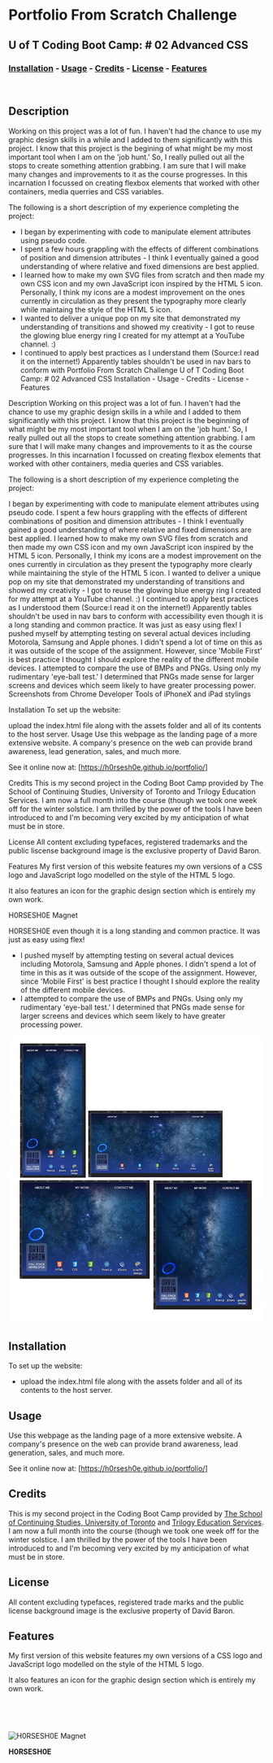 
# <Your-Project-Title>Portfolio From Scratch Challenge
## U of T Coding Boot Camp: # 02 Advanced CSS 
### [Installation](#installation)  - [Usage](#usage)  - [Credits](#credits)  - [License](#license) - [Features](#Features)
&nbsp;
## Description
Working on this project was a lot of fun.  I haven't had the chance to use my graphic design skills in a while and I added to them significantly with this project.  I know that this project is the begining of what might be my most important tool when I am on the 'job hunt.'  So, I really pulled out all the stops to create something attention grabbing.  I am sure that I will make many changes and improvements to it as the course progresses.  In this incarnation I focussed on creating flexbox elements that worked with other containers, media querries and CSS variables.

The following is a short description of my experience completing the project:

- I began by experimenting with code to manipulate element attributes using pseudo code.
- I spent a few hours grappling with the effects of different combinations of position and dimension attributes - I think I eventually gained a good understanding of where relative and fixed dimensions are best applied.
- I learned how to make my own SVG files from scratch and then made my own CSS icon and my own JavaScript icon inspired by the HTML 5 icon.  Personally, I think my icons are a modest improvement on the ones currently in circulation as they present the typography more clearly while maintaing the style of the HTML 5 icon.
- I wanted to deliver a unique pop on my site that demonstrated my understanding of transitions and showed my creativity - I got to reuse the glowing blue energy ring I created for my attempt at a YouTube channel. :)
- I continued to apply best practices as I understand them (Source:I read it on the internet!) Apparently tables shouldn't be used in nav bars to conform with Portfolio From Scratch Challenge
U of T Coding Boot Camp: # 02 Advanced CSS
Installation - Usage - Credits - License - Features
 

Description
Working on this project was a lot of fun. I haven't had the chance to use my graphic design skills in a while and I added to them significantly with this project. I know that this project is the beginning of what might be my most important tool when I am on the 'job hunt.' So, I really pulled out all the stops to create something attention grabbing. I am sure that I will make many changes and improvements to it as the course progresses. In this incarnation I focussed on creating flexbox elements that worked with other containers, media queries and CSS variables.

The following is a short description of my experience completing the project:

I began by experimenting with code to manipulate element attributes using pseudo code.
I spent a few hours grappling with the effects of different combinations of position and dimension attributes - I think I eventually gained a good understanding of where relative and fixed dimensions are best applied.
I learned how to make my own SVG files from scratch and then made my own CSS icon and my own JavaScript icon inspired by the HTML 5 icon. Personally, I think my icons are a modest improvement on the ones currently in circulation as they present the typography more clearly while maintaining the style of the HTML 5 icon.
I wanted to deliver a unique pop on my site that demonstrated my understanding of transitions and showed my creativity - I got to reuse the glowing blue energy ring I created for my attempt at a YouTube channel. :)
I continued to apply best practices as I understood them (Source:I read it on the internet!) Apparently tables shouldn't be used in nav bars to conform with accessibility even though it is a long standing and common practice. It was just as easy using flex!
I pushed myself by attempting testing on several actual devices including Motorola, Samsung and Apple phones. I didn't spend a lot of time on this as it was outside of the scope of the assignment. However, since 'Mobile First' is best practice I thought I should explore the reality of the different mobile devices.
I attempted to compare the use of BMPs and PNGs. Using only my rudimentary 'eye-ball test.' I determined that PNGs made sense for larger screens and devices which seem likely to have greater processing power.
Screenshots from Chrome Developer Tools of iPhoneX and iPad stylings

Installation
To set up the website:

upload the index.html file along with the assets folder and all of its contents to the host server.
Usage
Use this webpage as the landing page of a more extensive website. A company's presence on the web can provide brand awareness, lead generation, sales, and much more.

See it online now at: [https://h0rsesh0e.github.io/portfolio/]

Credits
This is my second project in the Coding Boot Camp provided by The School of Continuing Studies, University of Toronto and Trilogy Education Services. I am now a full month into the course (though we took one week off for the winter solstice. I am thrilled by the power of the tools I have been introduced to and I'm becoming very excited by my anticipation of what must be in store.

License
All content excluding typefaces, registered trademarks and the public liscense background image is the exclusive property of David Baron.

Features
My first version of this website features my own versions of a CSS logo and JavaScript logo modelled on the style of the HTML 5 logo.

It also features an icon for the graphic design section which is entirely my own work.

 

 

H0RSESH0E Magnet

H0RSESH0E even though it is a long standing and common practice. It was just as easy using flex!
- I pushed myself by attempting testing on several actual devices including Motorola, Samsung and Apple phones.  I didn't spend a lot of time in this as it was outside of the scope of the assignment. However, since 'Mobile First' is best practice I thought I should explore the reality of the different mobile devices.
- I attempted to compare the use of BMPs and PNGs.  Using only my rudimentary 'eye-ball test.' I determined that PNGs made sense for larger screens and devices which seem likely to have greater processing power.

![Screenshots from Chrome Developer Tools of iPhoneX and iPad stylings](./assets/images/screenshots.png)

## Installation
To set up the website:
 - upload the index.html file along with the assets folder and all of its contents to the host server. 
## Usage
Use this webpage as the landing page of a more extensive website.  A company's presence on the web can provide brand awareness, lead generation, sales, and much more.  

See it online now at: [https://h0rsesh0e.github.io/portfolio/]

## Credits
This is my second project in the Coding Boot Camp provided by [The School of Continuing Studies, University of Toronto](https://learn.utoronto.ca/) and [Trilogy Education Services](https://www.trilogyed.com/). I am now a full month into the course (though we took one week off for the winter solstice.  I am thrilled by the power of the tools I have been introduced to and I'm becoming very excited by my anticipation of what must be in store.

## License
All content excluding typefaces, registered trade marks and the public license background image is the exclusive property of David Baron.

## Features
My first version of this website features my own versions of a CSS logo and JavaScript logo modelled on the style of the HTML 5 logo.

It also features an icon for the graphic design section which is entirely my own work.



&nbsp;

&nbsp;

![H0RSESH0E Magnet](./SmallToroid.png)

**H0RSESH0E**
